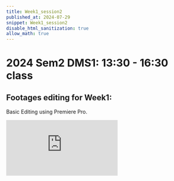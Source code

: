 ```yaml
---
title: Week1_session2
published_at: 2024-07-29
snippet: Week1_session2
disable_html_sanitization: true
allow_math: true
---
```


#  2024 Sem2 DMS1: 13:30 - 16:30 class

## Footages editing for Week1:

Basic Editing using Premiere Pro. 

<iframe id="week1_footage" src="https://www.youtube.com/embed/_i7FwS9yP50" title="Basic Editing" frameborder="0" allow="accelerometer; autoplay; clipboard-write; encrypted-media; gyroscope; picture-in-picture; web-share" referrerpolicy="strict-origin-when-cross-origin" allowfullscreen></iframe>

<script type="module">

    console.log (`hello world! 🚀`)

    const iframe  = document.getElementById (`week1_video`)
    iframe.width  = iframe.parentNode.scrollWidth
    iframe.height = iframe.width * 9 / 16

</script>

